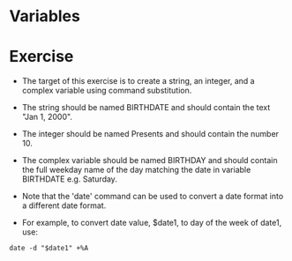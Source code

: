 # Variables 
# Exercise

- The target of this exercise is to create a string, an integer, and a complex variable using command substitution. 
- The string should be named BIRTHDATE and should contain the text "Jan 1, 2000". 
- The integer should be named Presents and should contain the number 10. 
- The complex variable should be named BIRTHDAY and should contain the full weekday name of the day 
matching the date in variable BIRTHDATE e.g. Saturday. 

- Note that the 'date' command can be used to convert a date format into a different date format. 
- For example, to convert date value, $date1, to day of the week of date1, use: 

```
date -d "$date1" +%A
```
